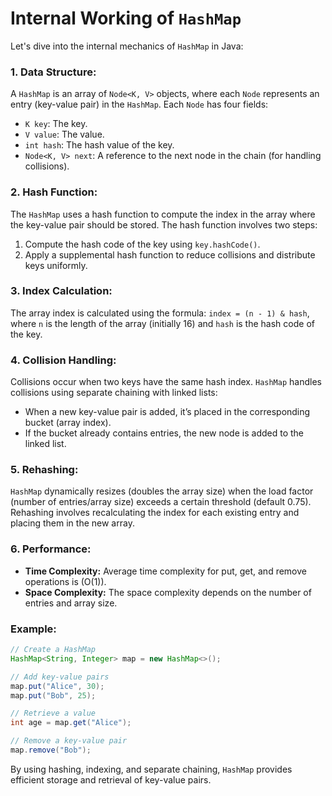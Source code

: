 # Internal Working of `HashMap`

Let's dive into the internal mechanics of `HashMap` in Java:

### 1. Data Structure:
A `HashMap` is an array of `Node<K, V>` objects, where each `Node` represents an entry (key-value pair) in the `HashMap`. Each `Node` has four fields:
- `K key`: The key.
- `V value`: The value.
- `int hash`: The hash value of the key.
- `Node<K, V> next`: A reference to the next node in the chain (for handling collisions).

### 2. Hash Function:
The `HashMap` uses a hash function to compute the index in the array where the key-value pair should be stored. The hash function involves two steps:
1. Compute the hash code of the key using `key.hashCode()`.
2. Apply a supplemental hash function to reduce collisions and distribute keys uniformly.

### 3. Index Calculation:
The array index is calculated using the formula: `index = (n - 1) & hash`, where `n` is the length of the array (initially 16) and `hash` is the hash code of the key.

### 4. Collision Handling:
Collisions occur when two keys have the same hash index. `HashMap` handles collisions using separate chaining with linked lists:
- When a new key-value pair is added, it’s placed in the corresponding bucket (array index).
- If the bucket already contains entries, the new node is added to the linked list.

### 5. Rehashing:
`HashMap` dynamically resizes (doubles the array size) when the load factor (number of entries/array size) exceeds a certain threshold (default 0.75). Rehashing involves recalculating the index for each existing entry and placing them in the new array.

### 6. Performance:
- **Time Complexity:** Average time complexity for put, get, and remove operations is \(O(1)\).
- **Space Complexity:** The space complexity depends on the number of entries and array size.

### Example:
```java
// Create a HashMap
HashMap<String, Integer> map = new HashMap<>();

// Add key-value pairs
map.put("Alice", 30);
map.put("Bob", 25);

// Retrieve a value
int age = map.get("Alice");

// Remove a key-value pair
map.remove("Bob");
```

By using hashing, indexing, and separate chaining, `HashMap` provides efficient storage and retrieval of key-value pairs.